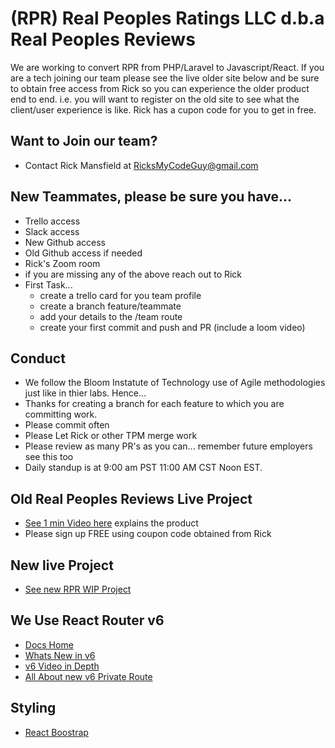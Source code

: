 # (RPR) Real Peoples Ratings LLC d.b.a Real Peoples Reviews 
We are working to convert RPR from PHP/Laravel to Javascript/React. If you are a tech joining our team please see the live older site below and be sure to obtain free access from Rick so you can experience the older product end to end. i.e. you will want to register on the old site to see what the client/user experience is like. Rick has a cupon code for you to get in free.

## Want to Join our team? 
- Contact Rick Mansfield at RicksMyCodeGuy@gmail.com 
## New Teammates, please be sure you have...
- Trello access
- Slack access
- New Github access
- Old Github access if needed
- Rick's Zoom room
- if you are missing any of the above reach out to Rick
- First Task... 
  - create a trello card for you team profile 
  - create a branch feature/teammate<yourname>
  - add your details to the /team route
  - create your first commit and push and PR (include a loom video)

## Conduct
- We follow the Bloom Instatute of Technology use of Agile methodologies just like in thier labs. Hence...
- Thanks for creating a branch for each feature to which you are committing work.
- Please commit often
- Please Let Rick or other TPM merge work
- Please review as many PR's as you can... remember future employers see this too
- Daily standup is at 9:00 am PST 11:00 AM CST Noon EST. 

## Old Real Peoples Reviews Live Project
- [See 1 min Video here](https://realpeoplesreviews.com/) explains the product
- Please sign up FREE using coupon code obtained from Rick

## New live Project
- [See new RPR WIP Project](https://frontend-rho-seven.vercel.app/)

## We Use React Router v6 
- [Docs Home](https://reactrouter.com/docs/en/v6/getting-started/concepts)
- [Whats New in v6](https://ankitkarnak.hashnode.dev/whats-new-in-react-router-v6-an-introductory-guide)
- [v6 Video in Depth](https://www.youtube.com/watch?v=0cSVuySEB0A)
- [All About new v6 Private Route](https://dev.to/iamandrewluca/private-route-in-react-router-v6-lg5)


## Styling 
- [React Boostrap](https://react-bootstrap.github.io/getting-started/introduction/)